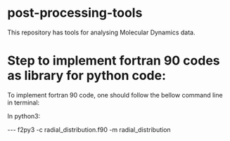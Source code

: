 # post-processing-tools

This repository has tools for analysing Molecular Dynamics data. 

# Step to implement fortran 90 codes as library for python code:

To implement fortran 90 code, one should follow the bellow command line in terminal:

In python3: 

--- f2py3 -c radial_distribution.f90 -m radial_distribution